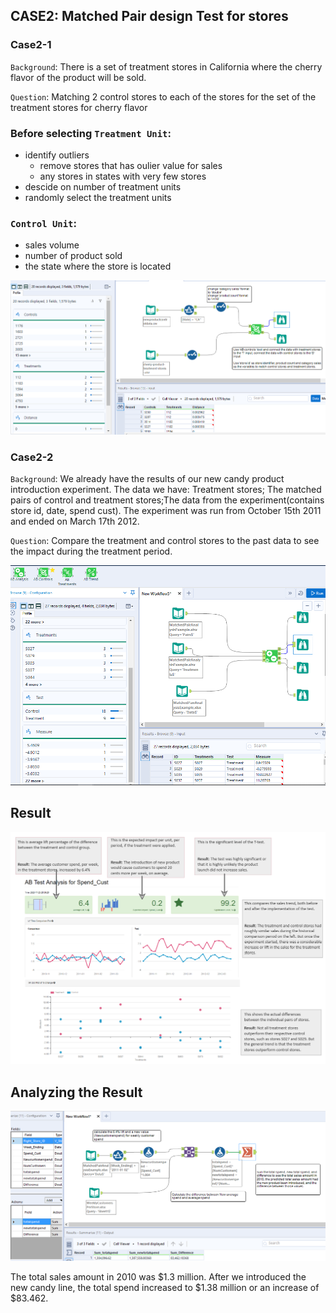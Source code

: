 ## CASE2: Matched Pair design Test for stores 
### Case2-1 
`Background`: There is a set of treatment stores in California where the cherry flavor of the product will be sold.

`Question`: Matching 2 control stores to each of the stores for the set of the treatment stores for cherry flavor

### Before selecting `Treatment Unit`:
* identify outliers
  * remove stores that has oulier value for sales
  * any stores in states with very few stores
* descide on number of treatment units
* randomly select the treatment units

### `Control Unit`:
* sales volume
* number of product sold
* the state where the store is located


![](https://github.com/casper-7/A-B-testing-projects/blob/master/case1_image/case2-1.png)

### Case2-2 
`Background`: We already have the results of our new candy product introduction experiment. The data we have: Treatment stores; The matched pairs of control and treatment stores;The data from the experiment(contains store id, date, spend cust). The experiment was run from October 15th 2011 and ended on March 17th 2012.

`Question`: Compare the treatment and control stores to the past data to see the impact during the treatment period.

![](https://github.com/casper-7/A-B-testing-projects/blob/master/case1_image/case2-2.png)

## Result

![](https://github.com/casper-7/A-B-testing-projects/blob/master/case1_image/case2-3.png)

## Analyzing the Result
![](https://github.com/casper-7/A-B-testing-projects/blob/master/case1_image/case2-2-1.png)

The total sales amount in 2010 was $1.3 million.
After we introduced the new candy line, the total spend increased to $1.38 million or an increase of $83.462.
